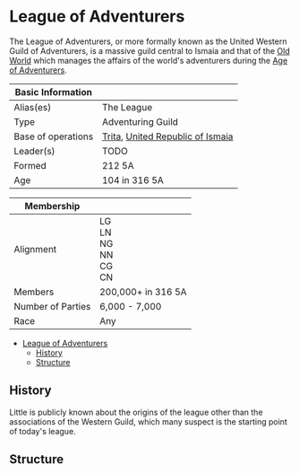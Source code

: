# League of Adventurers

The League of Adventurers, or more formally known as the United Western Guild of Adventurers, is a massive guild central to Ismaia and that of the [Old World](../../Locations/Land/old_world.md) which manages the affairs of the world's adventurers during the [Age of Adventurers](../../Locations/Land/old_world.md#second-age-of-adventurers-291).

| Basic Information | |
| - | - |
| Alias(es) | The League |
| Type | Adventuring Guild |
| Base of operations | [Trita](../../Locations/Towns/trita.md), [United Republic of Ismaia](../Nations/republic_of_ismaia.md) |
| Leader(s) | TODO |
| Formed | 212 5A |
| Age | 104 in 316 5A |

| Membership | |
| - | - |
| Alignment | LG<br>LN<br>NG<br>NN<br>CG<br>CN |
| Members | 200,000+ in 316 5A |
| Number of Parties | 6,000 - 7,000 |
| Race | Any |

- [League of Adventurers](#league-of-adventurers)
  - [History](#history)
  - [Structure](#structure)

## History

Little is publicly known about the origins of the league other than the associations of the Western Guild, which many suspect is the starting point of today's league.

## Structure
